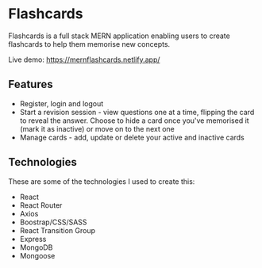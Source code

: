 # Flashcards
Flashcards is a full stack MERN application enabling users to create flashcards to help them memorise new concepts.

Live demo: https://mernflashcards.netlify.app/

## Features
* Register, login and logout
* Start a revision session - view questions one at a time, flipping the card to reveal the answer. Choose to hide a card once you've memorised it (mark it as inactive) or move on to the next one
* Manage cards - add, update or delete your active and inactive cards

## Technologies
These are some of the technologies I used to create this:
* React
* React Router
* Axios
* Boostrap/CSS/SASS
* React Transition Group
* Express
* MongoDB
* Mongoose
